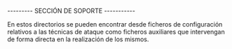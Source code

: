 --------- SECCIÓN DE SOPORTE -----------

En estos directorios se pueden encontrar 
desde ficheros de configuración relativos
a las técnicas de ataque como ficheros
auxiliares que intervengan de forma directa
en la realización de los mismos.

